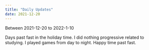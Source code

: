 ```yaml
---
title: "Daily Updates"
date: 2021-12-20
---
```




Between 2021-12-20 to 2022-1-10

Days past fast in the holiday time. I did nothing progressive related to studying. I played games from day to night. Happy time past fast.
